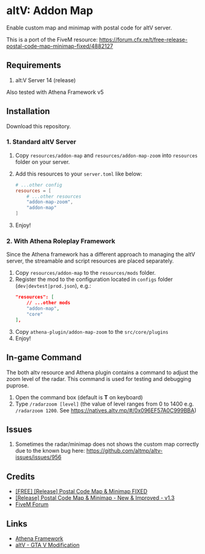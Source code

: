 # altV: Addon Map

Enable custom map and minimap with postal code for altV server.

This is a port of the FiveM resource: https://forum.cfx.re/t/free-release-postal-code-map-minimap-fixed/4882127

## Requirements

1. alt:V Server 14 (release)

Also tested with Athena Framework v5

## Installation

Download this repository.

### 1. Standard altV Server

1. Copy `resources/addon-map` and `resources/addon-map-zoom` into `resources` folder on your server.

2. Add this resources to your `server.toml` like below:
    ```toml
    # ...other config
    resources = [
        # ...other resources
        "addon-map-zoom",
        "addon-map"
    ]
    ```

3. Enjoy!


### 2. With Athena Roleplay Framework

Since the Athena framework has a different approach to managing the altV server, the streamable and script resources are placed separately.

1. Copy `resources/addon-map` to the `resources/mods` folder.
2. Register the mod to the configuration located in `configs` folder (`dev|devtest|prod.json`), e.g.:
    ```json
    "resources": [
        // ...other mods
        "addon-map",
        "core"
    ],
    ```
3. Copy `athena-plugin/addon-map-zoom` to the `src/core/plugins`
4. Enjoy!

## In-game Command

The both altv resource and Athena plugin contains a command to adjust the zoom level of the radar. This command is used for testing and debugging puprose.

1. Open the command box (default is **T** on keyboard)
2. Type `/radarzoom [level]` (the value of level ranges from 0 to 1400 e.g. `/radarzoom 1200`. See https://natives.altv.mp/#/0x096EF57A0C999BBA)

## Issues

1. Sometimes the radar/minimap does not shows the custom map correctly due to the known bug here: https://github.com/altmp/altv-issues/issues/956

## Credits
- [[FREE] [Release] Postal Code Map & Minimap FIXED](https://forum.cfx.re/t/free-release-postal-code-map-minimap-fixed/4882127)
- [[Release] Postal Code Map & Minimap - New & Improved - v1.3](https://forum.cfx.re/t/release-postal-code-map-minimap-new-improved-v1-3/147458)
- [FiveM Forum](https://forum.cfx.re/)

## Links

- [Athena Framework](https://athenaframework.com/)
- [altV - GTA V Modification](https://altv.mp)

